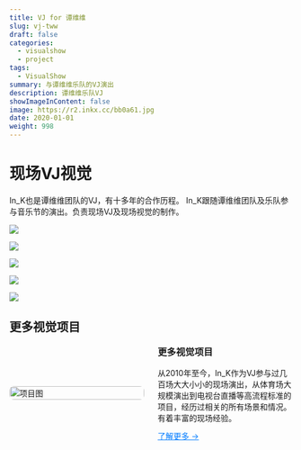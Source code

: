 ```yaml
---
title: VJ for 谭维维
slug: vj-tww
draft: false
categories:
  - visualshow
  - project
tags:
  - VisualShow
summary: 与谭维维乐队的VJ演出
description: 谭维维乐队VJ
showImageInContent: false
image: https://r2.inkx.cc/bb0a61.jpg
date: 2020-01-01
weight: 998
---
```


# 现场VJ视觉


In_K也是谭维维团队的VJ，有十多年的合作历程。
In_K跟随谭维维团队及乐队参与音乐节的演出。负责现场VJ及现场视觉的制作。


![](https://r2.inkx.cc/54c17e.jpg)

![](https://r2.inkx.cc/bb0a61.jpg)


![](https://r2.inkx.cc/d1a85a.jpg)

![](https://r2.inkx.cc/c87063.jpg)

![](https://r2.inkx.cc/a7d290.jpg)

## 更多视觉项目

<div style="display: flex; gap: 24px; align-items: center; margin-bottom: 32px;">
  <div style="flex: 1;">
    <img src="https://img.inkx.cc/20250706145352743.jpg" alt="项目图" style="width:100%; border-radius:8px;" />
  </div>
  <div style="flex: 1;">
    <h3 style="margin-top: 0;">更多视觉项目</h3>
    <p style="margin: 0 0 12px;">从2010年至今，In_K作为VJ参与过几百场大大小小的现场演出，从体育场大规模演出到电视台直播等高流程标准的项目，经历过相关的所有场景和情况。有着丰富的现场经验。</p>
    <a href="/tags/visualshow" style="color: #007BFF; text-decoration: underline;">了解更多 →</a>
  </div>
</div>